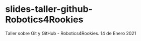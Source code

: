 # slides-taller-github-Robotics4Rookies
Taller sobre Git y GitHub - Robotics4Rookies. 14 de Enero 2021
